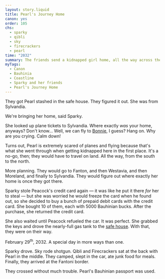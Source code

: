 ```yaml
---
layout: story.liquid
title: Pearl's Journey Home
canon: yes
order: 105
chs:
  - sparky
  - qibli
  - sky
  - firecrackers
  - pearl
time: "2032"
summary: The friends send a kidnapped girl home, all the way across the continent. When the journey ends, everything stays the same, and yet no one is the same anymore.
myTags:
  - Canon
  - Bauhinia
  - Coastline
  - Sparky and her friends
  - Pearl's Journey Home
---
```


They got Pearl stashed in the safe house. They figured it out. She was from Sylvandia.

We're bringing her home, said Sparky.

She looked up plane tickets to Sylvandia. Where exactly *was* your home, anyways? Don't know… Well, we can fly to [Bonnie](/world/sylvandia/bonnie/), I guess? Hang on. Why are you crying. Calm down!

Turns out, Pearl is extremely scared of planes and flying because that's what she went through when getting kidnapped here in the first place. It's a no-go, then; they would have to travel on land. All the way, from the south to the north.

More planning. They would go to Fanton, and then Westavia, and then Moreland, and finally to Sylvandia. They would figure out where exactly her home is once they got there.

Sparky stole Peacock's credit card again — it was like he put it there *for* her to steal — but she was worried he would freeze the card when he found out, so she decided to buy a bunch of prepaid debit cards with the credit card. She bought 10 of them, each with 5000 Bauhinian bucks. After the purchase, she returned the credit card.

She also waited until Peacock refueled the car. It was perfect. She grabbed the keys and drove the nearly-full gas tank to the [safe house](/world/bauhinia/coastline/safe-house/). With that, they were on their way.

February 29<sup>th</sup>, 2032. A special day in more ways than one.

Sparky drove. Sky rode shotgun. Qibli and Firecrackers sat at the back with Pearl in the middle. They camped, slept in the car, ate junk food for meals. Finally, they arrived at the Fantoni border.

They crossed without much trouble. Pearl's Bauhinian passport was used.
